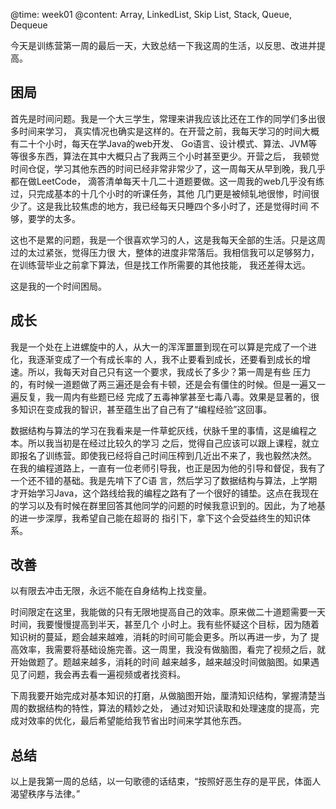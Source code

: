 
@time: week01
@content: Array, LinkedList, Skip List, Stack, Queue, Dequeue


今天是训练营第一周的最后一天，大致总结一下我这周的生活，以反思、改进并提高。

## 困局

首先是时间问题。我是一个大三学生，常理来讲我应该比还在工作的同学们多出很多时间来学习，
真实情况也确实是这样的。在开营之前，我每天学习的时间大概有二十个小时，每天在学Java的web开发、
Go语言、设计模式、算法、JVM等等很多东西，算法在其中大概只占了我两三个小时甚至更少。开营之后，
我顿觉时间仓促，学习其他东西的时间已经非常非常少了，这一周每天从早到晚，我几乎都在做LeetCode，
滴答清单每天十几二十道题要做。这一周我的web几乎没有练过，只完成基本的十几个小时的听课任务，其他
几门更是被倾轧地很惨，时间很少了。这是我比较焦虑的地方，我已经每天只睡四个多小时了，还是觉得时间
不够，要学的太多。

这也不是累的问题，我是一个很喜欢学习的人，这是我每天全部的生活。只是这周过的太过紧张，觉得压力很
大，整体的进度非常落后。我相信我可以足够努力，在训练营毕业之前拿下算法，但是找工作所需要的其他技能，
我还差得太远。

这是我的一个时间困局。

## 成长

我是一个处在上进螺旋中的人，从大一的浑浑噩噩到现在可以算是完成了一个进化，我逐渐变成了一个有成长率的
人，我不止要看到成长，还要看到成长的增速。所以，我每天对自己只有这一个要求，我成长了多少？第一周是有些
压力的，有时候一道题做了两三遍还是会有卡顿，还是会有僵住的时候。但是一遍又一遍反复，我一周内有些题已经
完成了五毒神掌甚至七毒八毒。效果是显著的，很多知识在变成我的智识，甚至蕴生出了自己有了“编程经验”这回事。

数据结构与算法的学习在我看来是一件草蛇灰线，伏脉千里的事情，这是编程之本。所以我当初是在经过比较久的学习
之后，觉得自己应该可以跟上课程，就立即报名了训练营。即使我已经将自己时间压榨到几近出不来了，我也毅然决然。
在我的编程道路上，一直有一位老师引导我，也正是因为他的引导和督促，我有了一个还不错的基础。我是先啃下了C语
言，然后学习了数据结构与算法，上学期才开始学习Java，这个路线给我的编程之路有了一个很好的铺垫。这点在我现在
的学习以及有时候在群里回答其他同学的问题的时候我意识到的。因此，为了地基的进一步深厚，我希望自己能在超哥的
指引下，拿下这个会受益终生的知识体系。

## 改善

以有限去冲击无限，永远不能在自身结构上找变量。

时间限定在这里，我能做的只有无限地提高自己的效率。原来做二十道题需要一天时间，我要慢慢提高到半天，甚至几个
小时上。我有些怀疑这个目标，因为随着知识树的蔓延，题会越来越难，消耗的时间可能会更多。所以再进一步，为了
提高效率，我需要将基础设施完善。这一周里，我没有做脑图，看完了视频之后，就开始做题了。题越来越多，消耗的时间
越来越多，越来越没时间做脑图。如果遇见了问题，我会再去看一遍视频或者找资料。

下周我要开始完成对基本知识的打磨，从做脑图开始，厘清知识结构，掌握清楚当周的数据结构的特性，算法的精妙之处，
通过对知识读取和处理速度的提高，完成对效率的优化，最后希望能给我节省出时间来学其他东西。

## 总结

以上是我第一周的总结，以一句歌德的话结束，“按照好恶生存的是平民，体面人渴望秩序与法律。”

</context>
